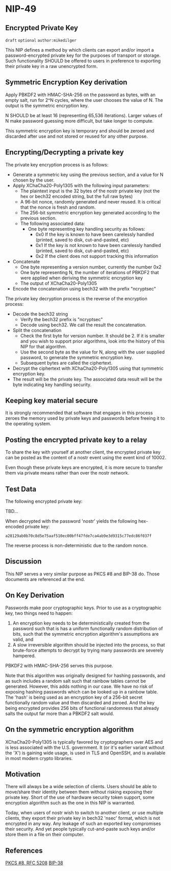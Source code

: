 
NIP-49
======

Encrypted Private Key
---------------------

`draft` `optional` `author:mikedilger`

This NIP defines a method by which clients can export and/or import a password-encrypted private key for the purposes of transport or storage. Such functionality SHOULD be offered to users in preference to exporting their private key in a raw unencrypted form.

Symmetric Encryption Key derivation
-----------------------------------

Apply PBKDF2 with HMAC-SHA-256 on the password as bytes, with an empty salt, run for 2^N cycles, where the user chooses the value of N. The output is the symmetric encryption key.

N SHOULD be at least 16 (representing 65,536 iterations).  Larger values of N make password guessing more difficult, but take longer to compute.

This symmetric encryption key is temporary and should be zeroed and discarded after use and not stored or reused for any other purpose.

Encrypting/Decrypting a private key
-----------------------------------

The private key encryption process is as follows:

 - Generate a symmetric key using the previous section, and a value for N chosen by the user.
 - Apply XChaCha20-Poly1305 with the following input parameters:
     - The plaintext input is the 32 bytes of the nostr private key (not the hex or bech32 encoded string, but the full raw bytes)
     - A 96-bit nonce, randomly generated and never reused. It is critical that the nonce is fresh and random.
     - The 256-bit symmetric encryption key generated according to the previous section.
     - The following associated data:
         - One byte representing key handling security as follows:
             - 0x0 If the key is known to have been carelessly handled (printed, saved to disk, cut-and-pasted, etc)
             - 0x1 If the key is not known to have been carelessly handled (printed, saved to disk, cut-and-pasted, etc)
             - 0x2 If the client does not support tracking this information
 - Concatenate
     - One byte representing a version number, currently the number 0x2
     - One byte representing N, the number of iterations of PBKDF2 that were applied when deriving the symmetric encryption key
     - The output of XChaCha20-Poly1305
 - Encode the concatenation using bech32 with the prefix "ncryptsec"

The private key decryption process is the reverse of the encryption process:

 - Decode the bech32 string
     - Verify the bech32 prefix is "ncryptsec"
     - Decode using bech32. We call the result the concatenation.
 - Split the concatenation
     - Check the first byte for version number. It should be 2. If it is smaller and you wish to support prior algorithms,
       look into the history of this NIP for that algorithm.
     - Use the second byte as the value for N, along with the user supplied password, to generate the symmetric encryption key.
     - Subsequent bytes are called the ciphertext.
 - Decrypt the ciphertext with XChaCha20-Poly1305 using that symmetric encryption key.
 - The result will be the private key. The associated data result will be the byte indicating key handling security.

Keeping key material secure
---------------------------

It is strongly recommended that software that engages in this process zeroes the memory used by private keys and passwords before freeing it to the operating system.

Posting the encrypted private key to a relay
--------------------------------------------

To share the key with yourself at another client, the encrypted private key can be posted as the content of a nostr event using the event kind of 10002.

Even though these private keys are encrypted, it is more secure to transfer them via private means rather than over the nostr network.

Test Data
---------

The following encrypted private key:

TBD...

When decrypted with the password 'nostr' yields the following hex-encoded private key:

`a28129ab0b70c8d5e75aaf510ec00bff47fde7ca4ab9e3d9315c77edc86f037f`

The reverse process is non-deterministic due to the random nonce.

Discussion
----------

This NIP serves a very similar purpose as PKCS #8 and BIP-38 do. Those documents are referenced at the end.

## On Key Derivation

Passwords make poor cryptographic keys. Prior to use as a cryptographic key, two things need to happen:

1. An encryption key needs to be deterministically created from the password such that is has a uniform functionally random distribution of bits, such that the symmetric encryption algorithm's assumptions are valid, and
2. A slow irreversible algorithm should be injected into the process, so that brute-force attempts to decrypt by trying many passwords are severely hampered.

PBKDF2 with HMAC-SHA-256 serves this purpose.

Note that this algorithm was originally designed for hashing passwords, and as such includes a random salt such that rainbow tables cannot be generated. However, this adds nothing in our case. We have no risk of exposing hashing passwords which can be looked up in a rainbow table. The 'hash' is being used as an encryption key of a 256-bit secret functionally random value and then discarded and zeroed. And the key being encrypted provides 256 bits of functional randomness that already salts the output far more than a PBKDF2 salt would.

## On the symmetric encryption algorithm

XChaCha20-Poly1305 is typically favored by cryptographers over AES and is less associated with the U.S. government.  It (or it's earlier variant without the 'X') is gaining wide usage, is used in TLS and OpenSSH, and is available in most modern crypto libraries.

Motivation
----------

There will always be a wide selection of clients. Users should be able to move/share their identity between them without risking exposing their private key. Short of the use of hardware security token support, some encryption algorithm such as the one in this NIP is warranted.

Today, when users of nostr wish to switch to another client, or use multiple clients, they export their private key in bech32 'nsec' format, which is not encrypted in any way. Any leakage of such an exported key compromises their security. And yet people typically cut-and-paste such keys and/or store them in a file on their computer.

References
----------

[PKCS #8, RFC 5208](https://datatracker.ietf.org/doc/html/rfc5208)
[BIP-38](https://github.com/bitcoin/bips/blob/master/bip-0038.mediawiki)
